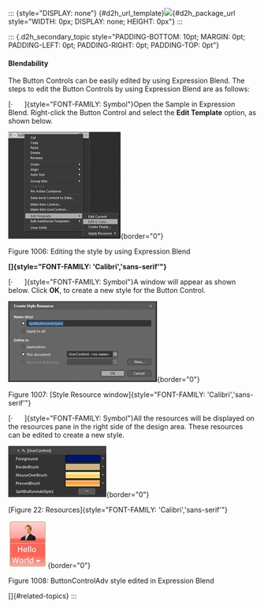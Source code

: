 ::: {style="DISPLAY: none"}
[](ms-xhelp:///?Id=d2h_url_template){#d2h_url_template}![](!package_url!){#d2h_package_url style="WIDTH: 0px; DISPLAY: none; HEIGHT: 0px"}
:::

::: {.d2h_secondary_topic style="PADDING-BOTTOM: 10pt; MARGIN: 0pt; PADDING-LEFT: 0pt; PADDING-RIGHT: 0pt; PADDING-TOP: 0pt"}
#### Blendability

The Button Controls can be easily edited by using Expression Blend. The steps to edit the Button Controls by using Expression Blend are as follows:

[·      ]{style="FONT-FAMILY: Symbol"}Open the Sample in Expression Blend. Right-click the Button Control and select the **Edit Template** option, as shown below.

![](../ImagesExt/image261_901.jpg){border="0"}

Figure 1006: Editing the style by using Expression Blend

**[]{style="FONT-FAMILY: 'Calibri','sans-serif'"}** 

[·      ]{style="FONT-FAMILY: Symbol"}A window will appear as shown below. Click **OK**, to create a new style for the Button Control.

![](../ImagesExt/image261_902.jpg){border="0"}

Figure 1007: [Style Resource window]{style="FONT-FAMILY: 'Calibri','sans-serif'"}

[·      ]{style="FONT-FAMILY: Symbol"}All the resources will be displayed on the resources pane in the right side of the design area. These resources can be edited to create a new style.

![](../ImagesExt/image261_903.jpg){border="0"}

[Figure 22: Resources]{style="FONT-FAMILY: 'Calibri','sans-serif'"}

![](../ImagesExt/image261_904.jpg){border="0"}

Figure 1008: ButtonControlAdv style edited in Expression Blend

[]{#related-topics}
:::
